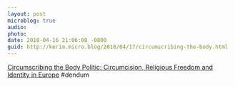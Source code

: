 ```yaml
---
layout: post
microblog: true
audio: 
photo: 
date: 2018-04-16 21:06:08 -0800
guid: http://kerim.micro.blog/2018/04/17/circumscribing-the-body.html
---
```

[Circumscribing the Body Politic: Circumcision, Religious Freedom and Identity in Europe](https://religionfactor.net/2018/03/29/circumscribing-the-body-politic-circumcision-religious-freedom-and-identity-in-europe/) #dendum
